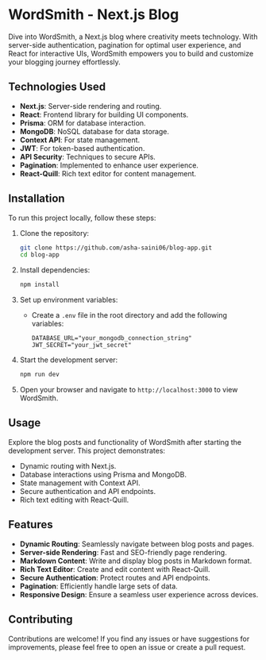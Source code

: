 # WordSmith - Next.js Blog

Dive into WordSmith, a Next.js blog where creativity meets technology. With server-side authentication, pagination for optimal user experience, and React for interactive UIs, WordSmith empowers you to build and customize your blogging journey effortlessly.

## Technologies Used

- **Next.js**: Server-side rendering and routing.
- **React**: Frontend library for building UI components.
- **Prisma**: ORM for database interaction.
- **MongoDB**: NoSQL database for data storage.
- **Context API**: For state management.
- **JWT**: For token-based authentication.
- **API Security**: Techniques to secure APIs.
- **Pagination**: Implemented to enhance user experience.
- **React-Quill**: Rich text editor for content management.

## Installation

To run this project locally, follow these steps:

1. Clone the repository:
   ```bash
   git clone https://github.com/asha-saini06/blog-app.git
   cd blog-app
   ```

2. Install dependencies:
   ```bash
   npm install
   ```

3. Set up environment variables:
   - Create a `.env` file in the root directory and add the following variables:
     
     ```env
     DATABASE_URL="your_mongodb_connection_string"
     JWT_SECRET="your_jwt_secret"
     ```

4. Start the development server:
   ```bash
   npm run dev
   ```

5. Open your browser and navigate to `http://localhost:3000` to view WordSmith.

## Usage

Explore the blog posts and functionality of WordSmith after starting the development server. This project demonstrates:

- Dynamic routing with Next.js.
- Database interactions using Prisma and MongoDB.
- State management with Context API.
- Secure authentication and API endpoints.
- Rich text editing with React-Quill.

## Features

- **Dynamic Routing**: Seamlessly navigate between blog posts and pages.
- **Server-side Rendering**: Fast and SEO-friendly page rendering.
- **Markdown Content**: Write and display blog posts in Markdown format.
- **Rich Text Editor**: Create and edit content with React-Quill.
- **Secure Authentication**: Protect routes and API endpoints.
- **Pagination**: Efficiently handle large sets of data.
- **Responsive Design**: Ensure a seamless user experience across devices.

## Contributing

Contributions are welcome! If you find any issues or have suggestions for improvements, please feel free to open an issue or create a pull request.
